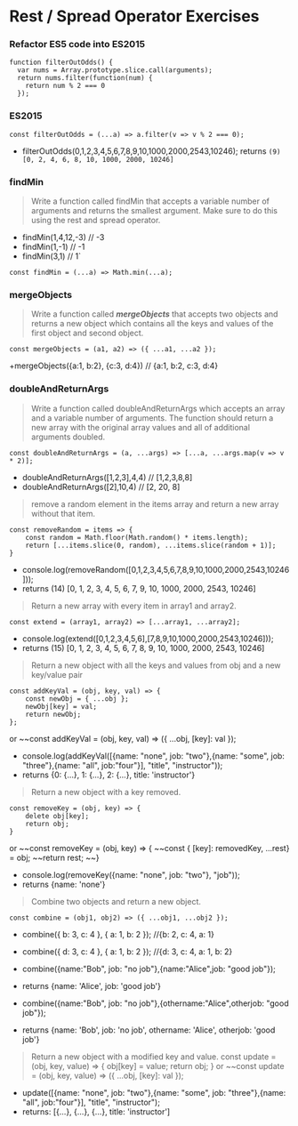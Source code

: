 # Rest / Spread Operator Exercises

### Refactor ES5 code into ES2015
```
function filterOutOdds() {
  var nums = Array.prototype.slice.call(arguments);
  return nums.filter(function(num) {
    return num % 2 === 0
  });
```
### ES2015
```
const filterOutOdds = (...a) => a.filter(v => v % 2 === 0);
```
+ filterOutOdds(0,1,2,3,4,5,6,7,8,9,10,1000,2000,2543,10246); 
returns `(9)[0, 2, 4, 6, 8, 10, 1000, 2000, 10246]`

### findMin
> Write a function called findMin that accepts a variable number of arguments and returns the smallest argument. Make sure to do this using the rest and spread operator.

+ findMin(1,4,12,-3) // -3
+ findMin(1,-1) // -1
+ findMin(3,1) // 1`
```
const findMin = (...a) => Math.min(...a);
```

### mergeObjects

> Write a function called ***mergeObjects*** that accepts two objects and returns a new object which contains all the keys and values of the first object and second object.

```
const mergeObjects = (a1, a2) => ({ ...a1, ...a2 });
```
+mergeObjects({a:1, b:2}, {c:3, d:4}) // {a:1, b:2, c:3, d:4}

### doubleAndReturnArgs

> Write a function called doubleAndReturnArgs which accepts an array and a variable number of arguments. The function should return a new array with the original array values and all of additional arguments doubled.
```
const doubleAndReturnArgs = (a, ...args) => [...a, ...args.map(v => v * 2)];
```
+ doubleAndReturnArgs([1,2,3],4,4) // [1,2,3,8,8]
+ doubleAndReturnArgs([2],10,4) // [2, 20, 8]

> remove a random element in the items array and return a new array without that item. 
```
const removeRandom = items => {
    const random = Math.floor(Math.random() * items.length);
    return [...items.slice(0, random), ...items.slice(random + 1)];
}
```
+ console.log(removeRandom([0,1,2,3,4,5,6,7,8,9,10,1000,2000,2543,10246])); 
+ returns (14) [0, 1, 2, 3, 4, 5, 6, 7, 9, 10, 1000, 2000, 2543, 10246]

> Return a new array with every item in array1 and array2. 
```
const extend = (array1, array2) => [...array1, ...array2];
```
+ console.log(extend([0,1,2,3,4,5,6],[7,8,9,10,1000,2000,2543,10246])); 
+ returns (15) [0, 1, 2, 3, 4, 5, 6, 7, 8, 9, 10, 1000, 2000, 2543, 10246]

> Return a new object with all the keys and values from obj and a new key/value pair 
```
const addKeyVal = (obj, key, val) => {
    const newObj = { ...obj };
    newObj[key] = val;
    return newObj;
};
```
or
~~const addKeyVal = (obj, key, val) => ({ ...obj, [key]: val });

+ console.log(addKeyVal([{name: "none", job: "two"},{name: "some", job: "three"},{name: "all", job:"four"}], "title", "instructor"));
+ returns {0: {…}, 1: {…}, 2: {…}, title: 'instructor'}

> Return a new object with a key removed. 
```
const removeKey = (obj, key) => {
    delete obj[key];
    return obj;
}
```
or
~~const removeKey = (obj, key) => {
    ~~const { [key]: removedKey, ...rest} = obj;
    ~~return rest;
~~}

+ console.log(removeKey({name: "none", job: "two"}, "job")); 
+ returns {name: 'none'}


> Combine two objects and return a new object.
```
const combine = (obj1, obj2) => ({ ...obj1, ...obj2 });
```
+ combine({ b: 3, c: 4 }, { a: 1, b: 2 }); //{b: 2, c: 4, a: 1}
+ combine({ d: 3, c: 4 }, { a: 1, b: 2 }); //{d: 3, c: 4, a: 1, b: 2}
+ combine({name:"Bob", job: "no job"},{name:"Alice",job: "good job"});
+ returns {name: 'Alice', job: 'good job'}

+ combine({name:"Bob", job: "no job"},{othername:"Alice",otherjob: "good job"});
+ returns {name: 'Bob', job: 'no job', othername: 'Alice', otherjob: 'good job'}

> Return a new object with a modified key and value.
const update = (obj, key, value) => {
    obj[key] = value;
    return obj;
}
or
~~const update = (obj, key, value) => ({ ...obj, [key]: val });

+ update([{name: "none", job: "two"},{name: "some", job: "three"},{name: "all", job:"four"}], "title", "instructor");
+ returns: [{…}, {…}, {…}, title: 'instructor']